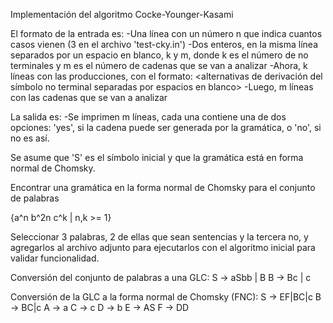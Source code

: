 Implementación del algoritmo Cocke-Younger-Kasami

El formato de la entrada es:
    -Una línea con un número n que indica cuantos casos vienen (3 en el archivo 'test-cky.in')
    -Dos enteros, en la misma línea separados por un espacio en blanco, k y m, donde k es el número de no terminales y m es el número de cadenas que se van a analizar
    -Ahora, k líneas con las producciones, con el formato:
        <no terminal> <alternativas de derivación del símbolo no terminal separadas por espacios en blanco>
    -Luego, m líneas con las cadenas que se van a analizar

La salida es:
    -Se imprimen m líneas, cada una contiene una de dos opciones: 'yes', si la cadena puede ser generada por la gramática, o 'no', si no es así.

Se asume que 'S' es el símbolo inicial y que la gramática está en forma normal de Chomsky.

Encontrar una gramática en la forma normal de Chomsky para el conjunto de palabras 

{a^n b^2n c^k | n,k >= 1}

Seleccionar 3 palabras, 2 de ellas que sean sentencias y la tercera no, y agregarlos al archivo adjunto para ejecutarlos con el algoritmo inicial para validar funcionalidad.

Conversión del conjunto de palabras a una GLC:
S -> aSbb | B
B -> Bc | c

Conversión de la GLC a la forma normal de Chomsky (FNC):
S -> EF|BC|c
B -> BC|c
A -> a
C -> c
D -> b
E -> AS
F -> DD